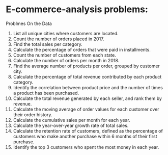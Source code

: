 # E-commerce-analysis problems:

Problmes On the Data
01. List all unique cities where customers are located.
02. Count the number of orders placed in 2017.
03. Find the total sales per category.
04. Calculate the percentage of orders that were paid in installments.
05. Count the number of customers from each state. 
06. Calculate the number of orders per month in 2018.
07. Find the average number of products per order, grouped by customer city.
08. Calculate the percentage of total revenue contributed by each product category.
09. Identify the correlation between product price and the number of times a product has been purchased.
10. Calculate the total revenue generated by each seller, and rank them by revenue.
11. Calculate the moving average of order values for each customer over their order history.
12. Calculate the cumulative sales per month for each year.
13. Calculate the year-over-year growth rate of total sales.
14. Calculate the retention rate of customers, defined as the percentage of customers who make another purchase within 6 months of their first purchase.
15. Identify the top 3 customers who spent the most money in each year.
